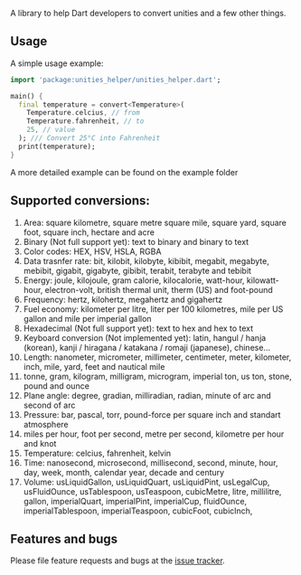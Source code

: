 A library to help Dart developers to convert unities and a few other things.

## Usage

A simple usage example:

```dart
import 'package:unities_helper/unities_helper.dart';

main() {
  final temperature = convert<Temperature>(
    Temperature.celcius, // from
    Temperature.fahrenheit, // to
    25, // value
  ); /// Convert 25°C into Fahrenheit
  print(temperature);
}
```

A more detailed example can be found on the example folder

## Supported conversions:

1. Area: square kilometre, square metre square mile, square yard, square foot, square inch, hectare and acre
2. Binary (Not full support yet): text to binary and binary to text
3. Color codes: HEX, HSV, HSLA, RGBA
4. Data trasnfer rate: bit, kilobit, kilobyte, kibibit, megabit, megabyte, mebibit, gigabit, gigabyte, gibibit, terabit, terabyte and tebibit
5. Energy: joule, kilojoule, gram calorie, kilocalorie, watt-hour, kilowatt-hour, electron-volt, british thermal unit, therm (US) and foot-pound
6. Frequency: hertz, kilohertz, megahertz and gigahertz
7. Fuel economy: kilometer per litre, liter per 100 kilometres, mile per US gallon and mile per imperial gallon
8. Hexadecimal (Not full support yet): text to hex and hex to text
9. Keyboard conversion (Not implemented yet): latin, hangul / hanja (korean), kanji / hiragana / katakana / romaji (japanese), chinese...
10. Length: nanometer, micrometer, millimeter, centimeter, meter, kilometer, inch, mile, yard, feet and nautical mile
11. tonne, gram, kilogram, milligram, microgram, imperial ton, us ton, stone, pound and ounce
12. Plane angle: degree, gradian, milliradian, radian, minute of arc and second of arc
13. Pressure: bar, pascal, torr, pound-force per  square inch and standart atmosphere
14. miles per hour, foot per second, metre per second, kilometre per hour and knot
15. Temperature: celcius, fahrenheit, kelvin
16. Time: nanosecond, microsecond, millisecond, second, minute, hour, day, week, month, calendar year, decade and century
17. Volume: usLiquidGallon, usLiquidQuart, usLiquidPint, usLegalCup, usFluidOunce, usTablespoon, usTeaspoon, cubicMetre, litre, millilitre, gallon, imperialQuart, imperialPint, imperialCup, fluidOunce, imperialTablespoon, imperialTeaspoon, cubicFoot, cubicInch,

## Features and bugs

Please file feature requests and bugs at the [issue tracker][tracker].

[tracker]: https://github.com/bdlukaa/unities_helper/issues
